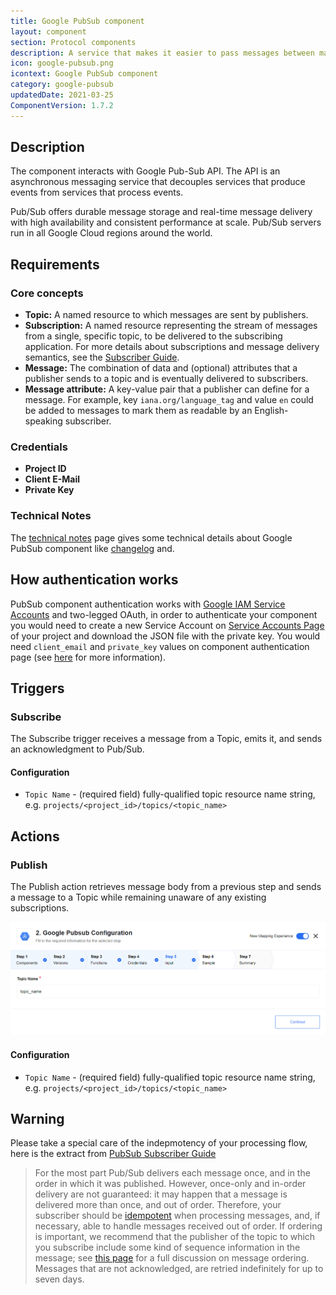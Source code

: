```yaml
---
title: Google PubSub component
layout: component
section: Protocol components
description: A service that makes it easier to pass messages between machines and to collect data from IoT-devices.
icon: google-pubsub.png
icontext: Google PubSub component
category: google-pubsub
updatedDate: 2021-03-25
ComponentVersion: 1.7.2
---
```


## Description

The component interacts with Google Pub-Sub API. The API is an asynchronous messaging service that decouples services that produce events from services that process events.

Pub/Sub offers durable message storage and real-time message delivery with high availability and consistent performance at scale. Pub/Sub servers run in all Google Cloud regions around the world.

## Requirements

### Core concepts

- **Topic:** A named resource to which messages are sent by publishers.
- **Subscription:** A named resource representing the stream of messages from a single, specific topic, to be delivered to the subscribing application. For more details about subscriptions and message delivery semantics, see the [Subscriber Guide](https://cloud.google.com/pubsub/subscriber).
- **Message:** The combination of data and (optional) attributes that a publisher sends to a topic and is eventually delivered to subscribers.
- **Message attribute:** A key-value pair that a publisher can define for a message. For example, key `iana.org/language_tag` and value `en` could be added to messages to mark them as readable by an English-speaking subscriber.

### Credentials

*   **Project ID**
*   **Client E-Mail**
*   **Private Key**

### Technical Notes

The [technical notes](technical-notes) page gives some technical details about Google PubSub component like [changelog](/components/google-pubsub/technical-notes#changelog) and.

## How authentication works

PubSub component authentication works with
[Google IAM Service Accounts](https://developers.google.com/identity/protocols/OAuth2ServiceAccount)
and two-legged OAuth, in order to authenticate your component you would
need to create a new Service Account on [Service Accounts Page](https://console.developers.google.com/permissions/serviceaccounts)
 of your project and download the JSON file with the private key.
 You would need ``client_email`` and ``private_key`` values
 on component authentication page (see [here](https://github.com/google/google-api-nodejs-client#using-jwt-service-tokens)
 for more information).

## Triggers

### Subscribe

The Subscribe trigger receives a message from a Topic, emits it, and sends an acknowledgment to Pub/Sub.

#### Configuration

- `Topic Name` - (required field) fully-qualified topic resource name string, e.g. `projects/<project_id>/topics/<topic_name>`


## Actions

### Publish

The Publish action retrieves message body from a previous step and sends a message to a Topic while remaining unaware of any existing subscriptions.

![Publish](img/google-pubsub-publish.png)

#### Configuration

- `Topic Name` - (required field) fully-qualified topic resource name string, e.g. `projects/<project_id>/topics/<topic_name>`

## Warning

Please take a special care of the indepmotency of your processing flow, here is the extract from [PubSub Subscriber Guide](https://cloud.google.com/pubsub/docs/subscriber)

> For the most part Pub/Sub delivers each message once, and in the order in which it was published. However, once-only and in-order delivery are not guaranteed: it may happen that a message is delivered more than once, and out of order. Therefore, your subscriber should be [idempotent](http://en.wikipedia.org/wiki/Idempotence#Computer_science_meaning) when processing messages, and, if necessary, able to handle messages received out of order. If ordering is important, we recommend that the publisher of the topic to which you subscribe include some kind of sequence information in the message; see [this page](https://cloud.google.com/pubsub/ordering) for a full discussion on message ordering. Messages that are not acknowledged, are retried indefinitely for up to seven days.
